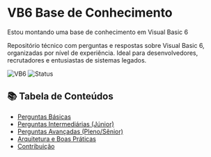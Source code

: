 # VB6 Base de Conhecimento
Estou montando uma base de conhecimento em Visual Basic 6

Repositório técnico com perguntas e respostas sobre Visual Basic 6, organizadas por nível de experiência. Ideal para desenvolvedores, recrutadores e entusiastas de sistemas legados.

![VB6](https://img.shields.io/badge/Visual_Basic_6-Legacy_System-0175C2?logo=visual-studio&logoColor=white)
![Status](https://img.shields.io/badge/Status-Maintained-green)

## 📚 Tabela de Conteúdos

- [Perguntas Básicas](#-perguntas-básicas)
- [Perguntas Intermediárias (Júnior)](#-perguntas-intermediárias-júnior)
- [Perguntas Avançadas (Pleno/Sênior)](#-perguntas-avançadas-plenosênior)
- [Arquitetura e Boas Práticas](#-arquitetura-e-boas-práticas)
- [Contribuição](#-contribuição)

